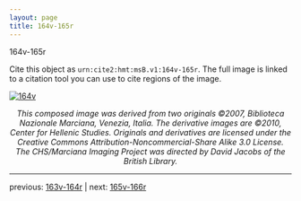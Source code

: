 ```yaml
---
layout: page
title: 164v-165r
---
```


164v-165r

Cite this object as `urn:cite2:hmt:msB.v1:164v-165r`. The full image is linked to a citation tool you can use to cite regions of the image.

[![164v](http://www.homermultitext.org/iipsrv?IIIF=/project/homer/pyramidal/deepzoom/hmt/vbbifolio/v1/vb_164v_165r.tif/full/800,/0/default.jpg)](http://www.homermultitext.org/ict2/?urn=urn:cite2:hmt:vbbifolio.v1:vb_164v_165r) 

<p style="text-align: center; font-style: italic;">This composed image was derived from two originals ©2007, Biblioteca Nazionale Marciana, Venezia, Italia. The derivative images are ©2010, Center for Hellenic Studies. Originals and derivatives are licensed under the Creative Commons Attribution-Noncommercial-Share Alike 3.0 License. The CHS/Marciana Imaging Project was directed by David Jacobs of the British Library.</p>

---

previous: [163v-164r](../163v-164r/) | next: [165v-166r](../165v-166r/)
